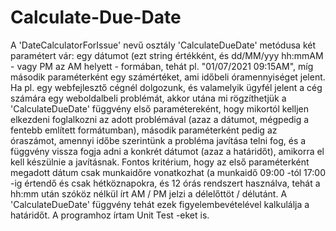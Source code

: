 # Calculate-Due-Date

A 'DateCalculatorForIssue' nevű osztály 'CalculateDueDate' metódusa két paramétert vár: egy dátumot (ezt string értékként, és dd/MM/yyy hh:mmAM - vagy PM az AM helyett - formában, 
tehát pl. "01/07/2021 09:15AM", míg második paraméterként egy számértéket, ami időbeli óramennyiséget jelent.
Ha pl. egy webfejlesztő cégnél dolgozunk, és valamelyik ügyfél jelent a cég számára egy weboldalbeli problémát, akkor utána mi rögzíthetjük a 'CalculateDueDate' függvény
első paramétereként, hogy mikortól kelljen elkezdeni foglalkozni az adott problémával (azaz a dátumot, mégpedig a fentebb említett formátumban), második paraméterként pedig 
az óraszámot, amennyi időbe szerintünk a probléma javítása telni fog, és a függvény vissza fogja adni a konkrét dátumot (azaz a határidőt), amikorra el kell készülnie a 
javításnak. Fontos kritérium, hogy az első paraméterként megadott dátum csak munkaidőre vonatkozhat (a munkaidő 09:00 -tól 17:00 -ig értendő és csak hétköznapokra, és 12 órás 
rendszert használva, tehát a hh:mm után szóköz nélkül írt AM / PM jelzi a délelőttöt / délutánt. A 'CalculateDueDate' függvény tehát ezek figyelembevételével kalkulálja a 
határidőt. A programhoz írtam Unit Test -eket is.
